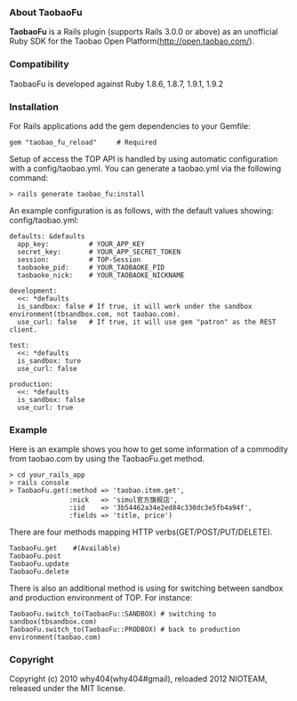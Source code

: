 ### About TaobaoFu

**TaobaoFu** is a Rails plugin (supports Rails 3.0.0 or above) as an unofficial Ruby SDK for the Taobao Open Platform(http://open.taobao.com/).


### Compatibility

TaobaoFu is developed against Ruby 1.8.6, 1.8.7, 1.9.1, 1.9.2


### Installation

For Rails applications add the gem dependencies to your Gemfile:

    gem "taobao_fu_reload"     # Required

Setup of access the TOP API is handled by using automatic configuration with a config/taobao.yml. You can generate a taobao.yml via the following command:

    > rails generate taobao_fu:install

An example configuration is as follows, with the default values showing:
config/taobao.yml:

    defaults: &defaults
      app_key:          # YOUR_APP_KEY
      secret_key:       # YOUR_APP_SECRET_TOKEN
      session:          # TOP-Session
      taobaoke_pid:     # YOUR_TAOBAOKE_PID
      taobaoke_nick:    # YOUR_TAOBAOKE_NICKNAME

    development:
      <<: *defaults
      is_sandbox: false # If true, it will work under the sandbox environment(tbsandbox.com, not taobao.com).
      use_curl: false   # If true, it will use gem "patron" as the REST client.

    test:
      <<: *defaults
      is_sandbox: ture
      use_curl: false

    production:
      <<: *defaults
      is_sandbox: false
      use_curl: true


### Example

Here is an example shows you how to get some information of a commodity from taobao.com by using the TaobaoFu.get method.

    > cd your_rails_app
    > rails console
    > TaobaoFu.get(:method => 'taobao.item.get',
                   :nick   => 'simul官方旗舰店',
                   :iid    => '3b54462a34e2ed84c330dc3e5fb4a94f',
                   :fields => 'title, price')

There are four methods mapping HTTP verbs(GET/POST/PUT/DELETE).

    TaobaoFu.get    #(Available)
    TaobaoFu.post
    TaobaoFu.update
    TaobaoFu.delete

There is also an additional method is using for switching between sandbox and production environment of TOP. For instance:

    TaobaoFu.switch_to(TaobaoFu::SANDBOX) # switching to sandbox(tbsandbox.com)
    TaobaoFu.switch_to(TaobaoFu::PRODBOX) # back to production environment(taobao.com)


### Copyright

Copyright (c) 2010 why404(why404#gmail), reloaded 2012 NIOTEAM, released under the MIT license.
